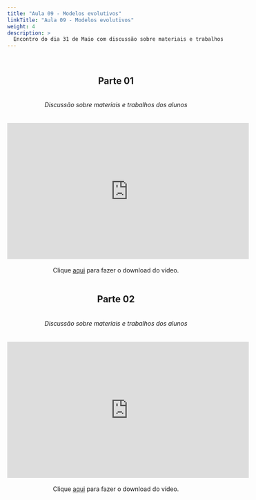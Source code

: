 ```yaml
---
title: "Aula 09 - Modelos evolutivos"
linkTitle: "Aula 09 - Modelos evolutivos"
weight: 4
description: >
  Encontro do dia 31 de Maio com discussão sobre materiais e trabalhos dos alunos.
---
```


<br>
<div align="center">
<h2>Parte 01</h2>
<br>
<i>Discussão sobre materiais e trabalhos dos alunos</i>
<br><br><br>
<iframe width="560" height="315" src="https://www.youtube.com/embed/yGLSaU0gpOU" frameborder="0" allow="accelerometer; autoplay; clipboard-write; encrypted-media; gyroscope; picture-in-picture" allowfullscreen></iframe>
<br><br>
Clique <a href="https://photos.app.goo.gl/tiaaoaLwJKLr8Fhk7">aqui</a> para fazer o download do vídeo.
<br><br>

<h2>Parte 02</h2>
<br>
<i>Discussão sobre materiais e trabalhos dos alunos</i>
<br><br><br>
<iframe width="560" height="315" src="https://www.youtube.com/embed/9jh2f-bFr1o" frameborder="0" allow="accelerometer; autoplay; clipboard-write; encrypted-media; gyroscope; picture-in-picture" allowfullscreen></iframe>
<br><br>
Clique <a href="https://photos.app.goo.gl/Vpck1Wg9zYJoma3T9">aqui</a> para fazer o download do vídeo.
<br><br>

</div>
